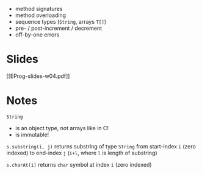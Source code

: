 
- method signatures
- method overloading
- sequence types (`String`, arrays `T[]`)
- pre- / post-increment / decrement
- off-by-one errors


# Slides

[[EProg-slides-w04.pdf]]

# Notes

`String`
- is an object type, not arrays like in C!
- is immutable!

`s.substring(i, j)` returns substring of type `String` from start-index `i` (zero indexed) to end-index `j` (`i+l`, where `l` is length of substring)

`s.charAt(i)` returns `char` symbol at index `i` (zero indexed)


